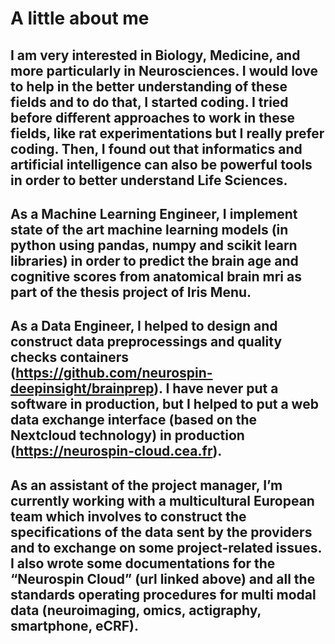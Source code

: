 A little about me
======
I am very interested in Biology, Medicine, and more particularly in Neurosciences. I would love to help in the better understanding of these fields and to do that, I started coding. I tried before different approaches to work in these fields, like rat experimentations but I really prefer coding. Then, I found out that informatics and artificial intelligence can also be powerful tools in order to better understand Life Sciences.
---
As a Machine Learning Engineer, I implement state of the art machine learning models (in python using pandas, numpy and scikit learn libraries) in order to predict the brain age and cognitive scores from anatomical brain mri as part of the thesis project of Iris Menu.
---
As a Data Engineer, I helped to design and construct data preprocessings and quality checks containers (https://github.com/neurospin-deepinsight/brainprep). I have never put a software in production, but I helped to put a web data exchange interface (based on the Nextcloud technology) in production (https://neurospin-cloud.cea.fr). 
---
As an assistant of the project manager, I’m currently working with a multicultural European team which involves to construct the specifications of the data sent by the providers and to exchange on some project-related issues. I also wrote some documentations for the “Neurospin Cloud” (url linked above) and all the standards operating procedures for multi modal data (neuroimaging, omics, actigraphy, smartphone, eCRF).
---
